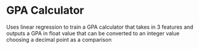 # GPA Calculator
Uses linear regression to train a GPA calculator that takes in 3 features and outputs a GPA in float value that can be converted to an integer value choosing a decimal point as a comparison
